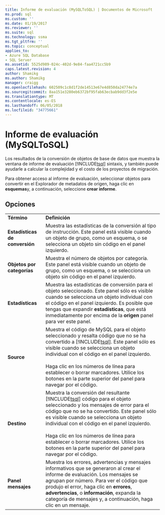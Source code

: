 ```yaml
---
title: Informe de evaluación (MySQLToSQL) | Documentos de Microsoft
ms.prod: sql
ms.custom: ''
ms.date: 01/19/2017
ms.reviewer: ''
ms.suite: sql
ms.technology: ssma
ms.tgt_pltfrm: ''
ms.topic: conceptual
applies_to:
- Azure SQL Database
- SQL Server
ms.assetid: 5525d989-024c-402d-9e84-faa4721cc5b9
caps.latest.revision: 4
author: Shamikg
ms.author: Shamikg
manager: craigg
ms.openlocfilehash: 602509c1c8d1f2de14513e67e4d850da24774e7a
ms.sourcegitcommit: 8aa151e3280eb6372bf95fab63ecbab9dd3f2e5e
ms.translationtype: MT
ms.contentlocale: es-ES
ms.lasthandoff: 06/05/2018
ms.locfileid: "34775661"
---
```

# <a name="assessment-report-mysqltosql"></a>Informe de evaluación (MySQLToSQL)
Los resultados de la conversión de objetos de base de datos que muestra la ventana de informe de evaluación [!INCLUDE[tsql](../../includes/tsql_md.md)] sintaxis, y también puede ayudarle a calcular la complejidad y el costo de los proyectos de migración.  
  
Para obtener acceso al informe de evaluación, seleccionar objetos para convertir en el Explorador de metadatos de origen, haga clic en **esquemas**y, a continuación, seleccione **crear informe**.  
  
## <a name="options"></a>Opciones  
  
|||  
|-|-|  
|**Término**|**Definición**|  
|**Estadísticas de conversión**|Muestra las estadísticas de la conversión al tipo de instrucción. Este panel está visible cuando un objeto de grupo, como un esquema, o se selecciona un objeto sin código en el panel izquierdo.|  
|**Objetos por categorías**|Muestra el número de objetos por categoría. Este panel está visible cuando un objeto de grupo, como un esquema, o se selecciona un objeto sin código en el panel izquierdo.|  
|**Estadísticas**|Muestra las estadísticas de conversión para el objeto seleccionado. Este panel sólo es visible cuando se selecciona un objeto individual con el código en el panel izquierdo. Es posible que tengas que expandir **estadísticas**, que está inmediatamente por encima de la **origen** panel para ver este panel.|  
|**Source**|Muestra el código de MySQL para el objeto seleccionado y resalta código que no se ha convertido a [!INCLUDE[tsql](../../includes/tsql_md.md)]. Este panel sólo es visible cuando se selecciona un objeto individual con el código en el panel izquierdo.<br /><br />Haga clic en los números de línea para establecer o borrar marcadores. Utilice los botones en la parte superior del panel para navegar por el código.|  
|**Destino**|Muestra la conversión del resultante [!INCLUDE[tsql](../../includes/tsql_md.md)] código para el objeto seleccionado y los mensajes de error para el código que no se ha convertido. Este panel sólo es visible cuando se selecciona un objeto individual con el código en el panel izquierdo.<br /><br />Haga clic en los números de línea para establecer o borrar marcadores. Utilice los botones en la parte superior del panel para navegar por el código.|  
|**Panel mensajes**|Muestra los errores, advertencias y mensajes informativos que se generaron al crear el informe de evaluación. Los mensajes se agrupan por número. Para ver el código que produjo el error, haga clic en **errores**, **advertencias**, o **información**, expanda la categoría de mensajes y, a continuación, haga clic en un mensaje.|  
  
